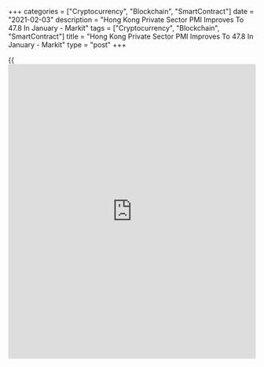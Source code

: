 +++
categories = ["Cryptocurrency", "Blockchain", "SmartContract"]
date = "2021-02-03"
description = "Hong Kong Private Sector PMI Improves To 47.8 In January - Markit"
tags = ["Cryptocurrency", "Blockchain", "SmartContract"]
title = "Hong Kong Private Sector PMI Improves To 47.8 In January - Markit"
type = "post"
+++

{{<iframe id="large-banner" src="https://www.bounty.group/#slide=28.0" width="100%" height="600" scrolling="no" style="border: 0px solid rgb(216, 221, 230); border-radius: 3px;">}}

The private sector in Hong Kong continued to contract in January, albeit
at a slower pace, the latest survey from Markit Economics showed on
Wednesday with a PMI score of 47.8.

That's up sharply from 43.5 in December, although it remains beneath the
boom-or-bust line of 50 that separates expansion from contraction.

Output and new orders both continued to fall at steep rates as virus
restrictions and social distancing dampened demand and curbed
[business][1] activity. Although rates of decline eased compared to
December, in both cases the downturns were the second-steepest since
August. Exports also fell sharply to add to the slump in domestic
demand.

Suppliers' delivery times in fact lengthened to the greatest extent
recorded since the survey began in 1998.

For comments and feedback [contact](https://www.playgroundfx.com/contact/): editorial@rtt[news](https://www.letsplayfx.com/blog/forex-news-website/).com

[Economic News][2]

 **What parts of the world are seeing the best (and worst) economic
performances lately? Click[here][3] to check out our [Econ Scorecard][3]
and find out! See up-to-the-moment [ranking](https://www.playgroundfx.com/blog/crypto-exchange-ranking/)s for the best and worst
performers in [GDP][4], [unemployment rate][5], [inflation][3] and much
more.**

   1. www.rtt[news](https://www.letsplayfx.com/blog/forex-news-website/).com/Content/Business.aspx
   2. www.rtt[news](https://www.letsplayfx.com/blog/forex-news-website/).com/Content/EconomicNews.aspx
   3. www.rtt[news](https://www.letsplayfx.com/blog/forex-news-website/).com/economic-scorecard/world-rank/CPI/highest-performance.aspx
   4. www.rtt[news](https://www.letsplayfx.com/blog/forex-news-website/).com/economic-scorecard/world-rank/GDP/highest-performance.aspx
   5. www.rtt[news](https://www.letsplayfx.com/blog/forex-news-website/).com/economic-scorecard/world-rank/unemployment-rate/lowest-performance.aspx
